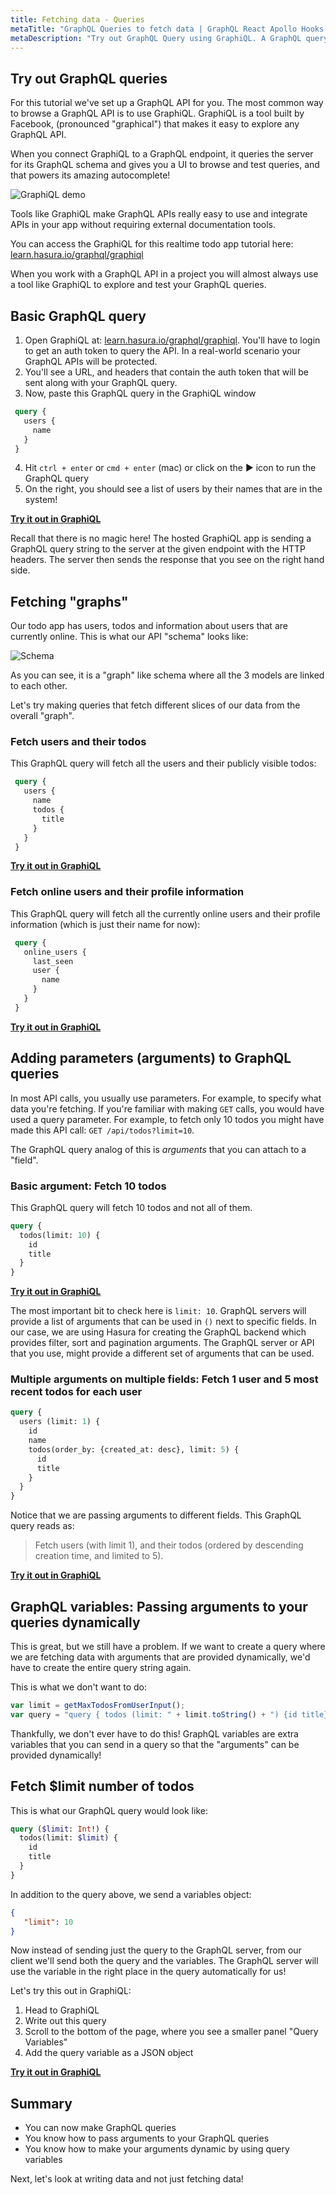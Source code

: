 ```yaml
---
title: Fetching data - Queries
metaTitle: "GraphQL Queries to fetch data | GraphQL React Apollo Hooks Tutorial"
metaDescription: "Try out GraphQL Query using GraphiQL. A GraphQL query example with parameters, arguments and variables to fetch data dynamically"
---
```


## Try out GraphQL queries

For this tutorial we've set up a GraphQL API for you. The most common
way to browse a GraphQL API is to use GraphiQL. GraphiQL is a tool
built by Facebook, (pronounced "graphical") that makes it easy to explore
any GraphQL API.

When you connect GraphiQL to a GraphQL endpoint, it
queries the server for its GraphQL schema and gives you a UI to browse
and test queries, and that powers its amazing autocomplete!

![GraphiQL demo](https://graphql-engine-cdn.hasura.io/learn-hasura/assets/graphql-react/graphiql.gif)

Tools like GraphiQL make GraphQL APIs really easy
to use and integrate APIs in your app without requiring
external documentation tools.

You can access the GraphiQL for this realtime todo app tutorial here:
[learn.hasura.io/graphql/graphiql](https://learn.hasura.io/graphql/graphiql)

When you work with a GraphQL API in a project you will almost always
use a tool like GraphiQL to explore and test your GraphQL queries.

## Basic GraphQL query

1. Open GraphiQL at: [learn.hasura.io/graphql/graphiql](https://learn.hasura.io/graphql/graphiql). 
   You'll have to login to get an auth token to query the API. In a real-world scenario
   your GraphQL APIs will be protected.
2. You'll see a URL, and headers that contain the auth
   token that will be sent along with your GraphQL query.
3. Now, paste this GraphQL query in the GraphiQL window

```graphql
 query {
   users {
     name
   }
 }
```

4. Hit `ctrl + enter` or `cmd + enter` (mac) or click on the ▶️ icon to run the GraphQL query
5. On the right, you should see a list of users by their names that are in the system!

<b><a href="https://learn.hasura.io/graphql/graphiql" target="_blank">Try it out in GraphiQL</a></b>

Recall that there is no magic here! The hosted GraphiQL app is sending a GraphQL query string
to the server at the given endpoint with the HTTP headers. The server then sends the response
that you see on the right hand side.

## Fetching "graphs"

Our todo app has users, todos and information about users that are currently online.
This is what our API "schema" looks like:

![Schema](https://graphql-engine-cdn.hasura.io/learn-hasura/assets/graphql-react/schema.png)

As you can see, it is a "graph" like schema where all the 3 models are linked to each other.

Let's try making queries that fetch different slices of our data from the overall "graph".

### Fetch users and their todos

This GraphQL query will fetch all the users and their publicly visible todos:

```graphql
 query {
   users {
     name
     todos {
       title
     }
   }
 }
```

<b><a href="https://learn.hasura.io/graphql/graphiql" target="_blank">Try it out in GraphiQL</a></b>


### Fetch online users and their profile information

This GraphQL query will fetch all the currently online users
and their profile information (which is just their name for now):

```graphql
 query {
   online_users {
     last_seen
     user {
       name
     }
   }
 }
```

<b><a href="https://learn.hasura.io/graphql/graphiql" target="_blank">Try it out in GraphiQL</a></b>


## Adding parameters (arguments) to GraphQL queries

In most API calls, you usually use parameters. For example, to specify what data you're fetching.
If you're familiar with making `GET` calls, you would have used a query parameter. For example,
to fetch only 10 todos you might have made this API call: `GET /api/todos?limit=10`.

The GraphQL query analog of this is *arguments* that you can attach to a "field".

### Basic argument: Fetch 10 todos

This GraphQL query will fetch 10 todos and not all of them.

```graphql
query {
  todos(limit: 10) {
    id
    title
  }
}
```

<b><a href="https://learn.hasura.io/graphql/graphiql" target="_blank">Try it out in GraphiQL</a></b>

The most important bit to check here is `limit: 10`. GraphQL servers will provide a list of
arguments that can be used in `()` next to specific fields. In our case, we are using
Hasura for creating the GraphQL backend which provides filter, sort and pagination arguments.
The GraphQL server or API that you use, might provide a different set of arguments that can be used.

### Multiple arguments on multiple fields: Fetch 1 user and 5 most recent todos for each user

```graphql
query {
  users (limit: 1) {
    id
    name
    todos(order_by: {created_at: desc}, limit: 5) {
      id
      title
    }
  }
}
```

Notice that we are passing arguments to different fields. This GraphQL query reads as:
> Fetch users (with limit 1), and their todos (ordered by descending creation time, and limited to 5).

<b><a href="https://learn.hasura.io/graphql/graphiql" target="_blank">Try it out in GraphiQL</a></b>

<a name="query-variables"></a>
## GraphQL variables: Passing arguments to your queries dynamically

This is great, but we still have a problem. If we want to create a query
where we are fetching data with arguments that are provided dynamically, we'd have to 
create the entire query string again.

This is what we don't want to do:

```javascript
var limit = getMaxTodosFromUserInput();
var query = "query { todos (limit: " + limit.toString() + ") {id title} }";
```

Thankfully, we don't ever have to do this! GraphQL variables are extra variables
that you can send in a query so that the "arguments" can be provided dynamically!

## Fetch $limit number of todos

This is what our GraphQL query would look like:
```graphql
query ($limit: Int!) {
  todos(limit: $limit) {
    id
    title
  }
}
```

In addition to the query above, we send a variables object:
```json
{
   "limit": 10
}
```

Now instead of sending just the query to the GraphQL server, from our client
we'll send both the query and the variables. The GraphQL server will use the
variable in the right place in the query automatically for us!

Let's try this out in GraphiQL:
1. Head to GraphiQL
2. Write out this query
3. Scroll to the bottom of the page, where you see a smaller panel "Query Variables"
4. Add the query variable as a JSON object

<b><a href="https://learn.hasura.io/graphql/graphiql" target="_blank">Try it out in GraphiQL</a></b>

## Summary

- You can now make GraphQL queries
- You know how to pass arguments to your GraphQL queries
- You know how to make your arguments dynamic by using query variables

Next, let's look at writing data and not just fetching data!
